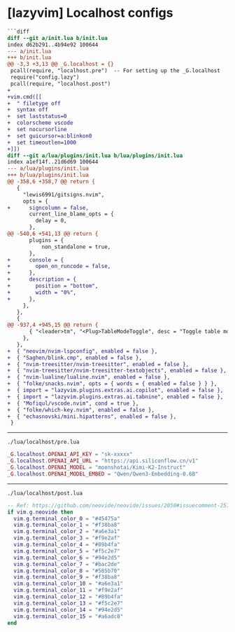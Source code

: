 # [lazyvim] Localhost configs

```diff
```diff
diff --git a/init.lua b/init.lua
index d62b291..4b94e92 100644
--- a/init.lua
+++ b/init.lua
@@ -3,3 +3,13 @@ _G.localhost = {}
 pcall(require, "localhost.pre")  -- For setting up the _G.localhost
 require("config.lazy")
 pcall(require, "localhost.post")
+
+vim.cmd([[
+  " filetype off
+  syntax off
+  set laststatus=0
+  colorscheme vscode
+  set nocursorline
+  set guicursor=a:blinkon0
+  set timeoutlen=1000
+]])
diff --git a/lua/plugins/init.lua b/lua/plugins/init.lua
index a1ef14f..21d6d69 100644
--- a/lua/plugins/init.lua
+++ b/lua/plugins/init.lua
@@ -358,6 +358,7 @@ return {
   {
     "lewis6991/gitsigns.nvim",
     opts = {
+      signcolumn = false,
       current_line_blame_opts = {
         delay = 0,
       },
@@ -540,6 +541,13 @@ return {
       plugins = {
           non_standalone = true,
       },
+      console = {
+        open_on_runcode = false,
+      },
+      description = {
+        position = "bottom",
+        width = "0%",
+      },
     },
   },
   {
@@ -937,4 +945,15 @@ return {
       { "<leader>tm", "<Plug>TableModeToggle", desc = "Toggle table mode" },
     },
   },
+  { "neovim/nvim-lspconfig", enabled = false },
+  { "Saghen/blink.cmp", enabled = false },
+  { "nvim-treesitter/nvim-treesitter", enabled = false },
+  { "nvim-treesitter/nvim-treesitter-textobjects", enabled = false },
+  { "nvim-lualine/lualine.nvim", enabled = false },
+  { "folke/snacks.nvim", opts = { words = { enabled = false } } },
+  { import = "lazyvim.plugins.extras.ai.copilot", enabled = false },
+  { import = "lazyvim.plugins.extras.ai.tabnine", enabled = false },
+  { "Mofiqul/vscode.nvim", cond = true },
+  { "folke/which-key.nvim", enabled = false },
+  { "echasnovski/mini.hipatterns", enabled = false },
 }
```

---

`./lua/localhost/pre.lua`

```lua
_G.localhost.OPENAI_API_KEY = "sk-xxxxx"
_G.localhost.OPENAI_API_URL = "https://api.siliconflow.cn/v1"
_G.localhost.OPENAI_MODEL = "moonshotai/Kimi-K2-Instruct"
_G.localhost.OPENAI_MODEL_EMBED = "Qwen/Qwen3-Embedding-0.6B"
```

---

`./lua/localhost/post.lua`

```lua
-- Ref: https://github.com/neovide/neovide/issues/2050#issuecomment-2571258610
if vim.g.neovide then
  vim.g.terminal_color_0 = "#45475a"
  vim.g.terminal_color_1 = "#f38ba8"
  vim.g.terminal_color_2 = "#a6e3a1"
  vim.g.terminal_color_3 = "#f9e2af"
  vim.g.terminal_color_4 = "#89b4fa"
  vim.g.terminal_color_5 = "#f5c2e7"
  vim.g.terminal_color_6 = "#94e2d5"
  vim.g.terminal_color_7 = "#bac2de"
  vim.g.terminal_color_8 = "#585b70"
  vim.g.terminal_color_9 = "#f38ba8"
  vim.g.terminal_color_10 = "#a6e3a1"
  vim.g.terminal_color_11 = "#f9e2af"
  vim.g.terminal_color_12 = "#89b4fa"
  vim.g.terminal_color_13 = "#f5c2e7"
  vim.g.terminal_color_14 = "#94e2d5"
  vim.g.terminal_color_15 = "#a6adc8"
end
```

